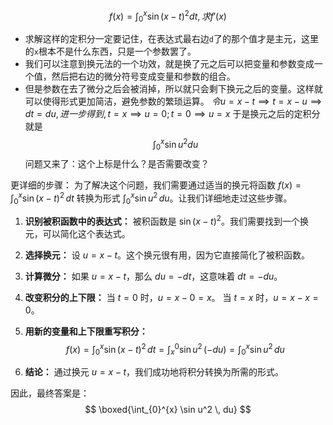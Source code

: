 $$
f(x)=\int_{0}^{x}\sin(x-t)^2 dt, 求f'(x)
$$
- 求解这样的定积分一定要记住，在表达式最右边`d`了的那个值才是主元，这里的`x`根本不是什么东西，只是一个参数罢了。
- 我们可以注意到换元法的一个功效，就是换了元之后可以把变量和参数变成一个值，然后把右边的微分符号变成变量和参数的组合。
- 但是参数在去了微分之后会被消掉，所以就只会剩下换元之后的变量。这样就可以使得形式更加简洁，避免参数的繁琐运算。
$令u=x-t \implies t=x-u \implies dt = du, 进一步得到, t=x\implies u=0;t=0 \implies u=x$
于是换元之后的定积分就是
$$
\int_{0}^{x}\sin u^2du
$$
问题又来了：这个上标是什么？是否需要改变？

更详细的步骤：
为了解决这个问题，我们需要通过适当的换元将函数 $f(x) = \int_{0}^{x} \sin(x-t)^2 \, dt$ 转换为形式 $\int_{0}^{x} \sin u^2 \, du$。让我们详细地走过这些步骤。

1. **识别被积函数中的表达式：**
   被积函数是 $\sin(x-t)^2$。我们需要找到一个换元，可以简化这个表达式。

2. **选择换元：**
   设 $u = x - t$。这个换元很有用，因为它直接简化了被积函数。

3. **计算微分：**
   如果 $u = x - t$，那么 $du = -dt$，这意味着 $dt = -du$。

4. **改变积分的上下限：**
   当 $t = 0$ 时，$u = x - 0 = x$。
   当 $t = x$ 时，$u = x - x = 0$。

5. **用新的变量和上下限重写积分：**
   $$
   f(x) = \int_{0}^{x} \sin(x-t)^2 \, dt = \int_{x}^{0} \sin u^2 \, (-du) = \int_{0}^{x} \sin u^2 \, du
   $$

6. **结论：**
   通过换元 $u = x - t$，我们成功地将积分转换为所需的形式。

因此，最终答案是：
$$
\boxed{\int_{0}^{x} \sin u^2 \, du}
$$

